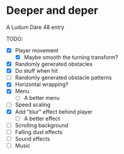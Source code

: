 # Deeper and deper

A Ludum Dare 48 entry

TODO:
- [x] Player movement
  - [x] Maybe smooth the turning transform? 
- [x] Randomly generated obstacles
- [x] Do stuff when hit
- [ ] Randomly generated obstacle patterns
- [x] Horizontal wrapping?
- [x] Menu
  - [ ] A better menu
- [ ] Speed scaling
- [x] Add "blur" effect behind player
  - [ ] A better effect
- [ ] Scrolling background
- [ ] Falling dust effects
- [ ] Sound effects
- [ ] Music